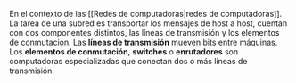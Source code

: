 En el contexto de las [[Redes de computadoras|redes de computadoras]]. La tarea de una subred es transportar los mensajes de host a host, cuentan con dos componentes distintos, las líneas de transmisión y los elementos de conmutación. Las **líneas de transmisión** mueven bits entre máquinas. Los **elementos de conmutación**, **switches** o **enrutadores** son computadoras especializadas que conectan dos o más líneas de transmisión.